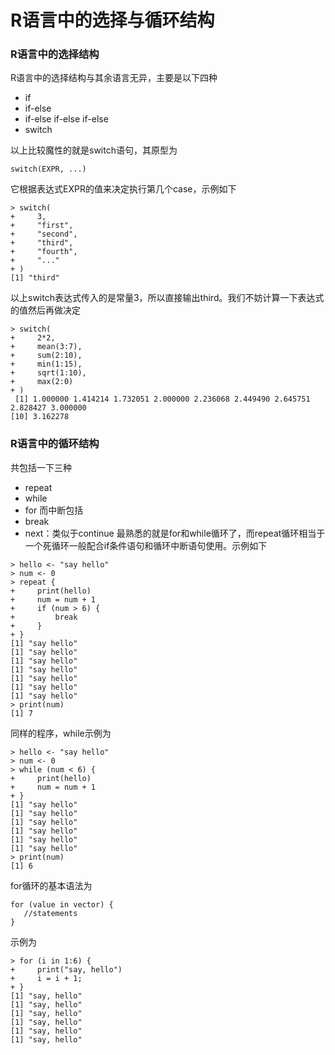 # R语言中的选择与循环结构
### R语言中的选择结构
R语言中的选择结构与其余语言无异，主要是以下四种
+ if
+ if-else
+ if-else if-else if-else
+ switch

以上比较魔性的就是switch语句，其原型为
```
switch(EXPR, ...)
```
它根据表达式EXPR的值来决定执行第几个case，示例如下
```
> switch(
+     3,
+     "first",
+     "second",
+     "third",
+     "fourth",
+     "..."
+ )
[1] "third"
```
以上switch表达式传入的是常量3，所以直接输出third。我们不妨计算一下表达式的值然后再做决定
```
> switch(
+     2*2, 
+     mean(3:7), 
+     sum(2:10), 
+     min(1:15), 
+     sqrt(1:10),
+     max(2:0)
+ )
 [1] 1.000000 1.414214 1.732051 2.000000 2.236068 2.449490 2.645751 2.828427 3.000000
[10] 3.162278
```
### R语言中的循环结构
共包括一下三种
+ repeat
+ while
+ for
而中断包括
+ break
+ next：类似于continue
最熟悉的就是for和while循环了，而repeat循环相当于一个死循环一般配合if条件语句和循环中断语句使用。示例如下
```
> hello <- "say hello"
> num <- 0
> repeat {
+     print(hello)
+     num = num + 1
+     if (num > 6) {
+         break
+     }
+ }
[1] "say hello"
[1] "say hello"
[1] "say hello"
[1] "say hello"
[1] "say hello"
[1] "say hello"
[1] "say hello"
> print(num)
[1] 7
```
同样的程序，while示例为
```
> hello <- "say hello"
> num <- 0
> while (num < 6) {
+     print(hello)
+     num = num + 1
+ }
[1] "say hello"
[1] "say hello"
[1] "say hello"
[1] "say hello"
[1] "say hello"
[1] "say hello"
> print(num)
[1] 6
```
for循环的基本语法为
```
for (value in vector) {
   //statements
}
```
示例为
```
> for (i in 1:6) {
+     print("say, hello")
+     i = i + 1;
+ }
[1] "say, hello"
[1] "say, hello"
[1] "say, hello"
[1] "say, hello"
[1] "say, hello"
[1] "say, hello"
```